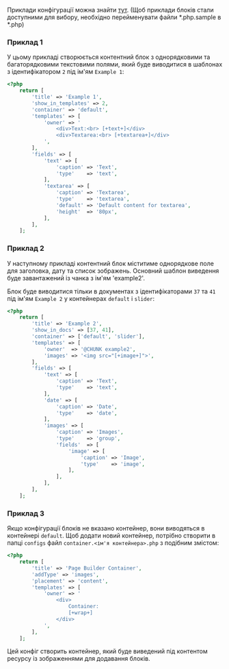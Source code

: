 Приклади конфігурації можна знайти <a href="https://github.com/mnoskov/pagebuilder/tree/master/assets/plugins/pagebuilder/config">тут</a>. (Щоб приклади блоків стали доступними для вибору, необхідно перейменувати файли *.php.sample в *.php)

### Приклад 1

У цьому прикладі створюється контентний блок з однорядковими та багаторядковими текстовими полями, який буде виводитися в шаблонах з ідентифікатором `2` під ім'ям `Example 1`:

```php
<?php
    return [
        'title' => 'Example 1',
        'show_in_templates' => 2,
        'container' => 'default',
        'templates' => [
            'owner' => '
                <div>Text:<br> [+text+]</div>
                <div>Textarea:<br> [+textarea+]</div>
            ',
        ],
        'fields' => [
            'text' => [
                'caption' => 'Text',
                'type'    => 'text',
            ],
            'textarea' => [
                'caption' => 'Textarea',
                'type'    => 'textarea',
                'default' => 'Default content for textarea',
                'height'  => '80px',
            ],
        ],
    ];
```

### Приклад 2

У наступному прикладі контентний блок міститиме однорядкове поле для заголовка, дату та список зображень.
Основний шаблон виведення буде завантажений із чанка з ім'ям 'example2'.

Блок буде виводитися тільки в документах з ідентифікаторами `37` та `41` під ім'ям `Example 2` у контейнерах `default` і `slider`:

```php
<?php
    return [
        'title' => 'Example 2',
        'show_in_docs' => [37, 41],
        'container' => ['default', 'slider'],
        'templates' => [
            'owner'  => '@CHUNK example2',
            'images' => '<img src="[+image+]">',
        ],
        'fields' => [
            'text' => [
                'caption' => 'Text',
                'type'    => 'text',
            ],
            'date' => [
                'caption' => 'Date',
                'type'    => 'date',
            ],
            'images' => [
                'caption' => 'Images',
                'type'    => 'group',
                'fields'  => [
                    'image' => [
                        'caption' => 'Image',
                        'type'    => 'image',
                    ],
                ],
            ],
        ],
    ];
```

### Приклад 3

Якщо конфігурації блоків не вказано контейнер, вони виводяться в контейнері `default`. Щоб додати новий контейнер, потрібно створити в папці `configs` файл `container.<ім'я контейнера>.php` з подібним змістом:

```php
<?php
    return [
        'title' => 'Page Builder Container',
        'addType' => 'images',
        'placement' => 'content',
        'templates' => [
            'owner' => '
                <div>
                    Container:
                    [+wrap+]
                </div>
            ',
        ],
    ];
```

Цей конфіг створить контейнер, який буде виведений під контентом ресурсу із зображеннями для додавання блоків.
